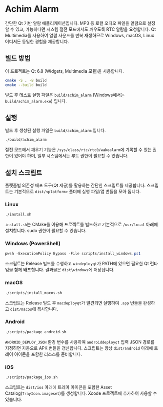 # Achim Alarm

간단한 Qt 기반 알람 애플리케이션입니다. MP3 등 로컬 오디오 파일을 알람으로 설정할 수 있고, 가능하다면 시스템 절전 모드에서도 깨우도록 RTC 알람을 요청합니다. Qt Multimedia를 사용하여 알람 사운드를 반복 재생하므로 Windows, macOS, Linux 어디서든 동일한 경험을 제공합니다.

## 빌드 방법

이 프로젝트는 Qt 6.8 (Widgets, Multimedia 모듈)을 사용합니다.

```bash
cmake -S . -B build
cmake --build build
```

빌드 후 테스트 실행 파일은 `build/achim_alarm` (Windows에서는 `build/achim_alarm.exe`) 입니다.

## 실행

빌드 후 생성된 실행 파일은 `build/achim_alarm` 입니다.

```bash
./build/achim_alarm
```

절전 모드에서 깨우기 기능은 `/sys/class/rtc/rtc0/wakealarm`에 기록할 수 있는 권한이 있어야 하며, 일부 시스템에서는 루트 권한이 필요할 수 있습니다.

## 설치 스크립트

플랫폼별 의존성 배포 도구(Qt 제공)를 활용하는 간단한 스크립트를 제공합니다. 스크립트는 기본적으로 `dist/<platform>` 폴더에 실행 파일/앱 번들을 모아 둡니다.

### Linux

```bash
./install.sh
```

`install.sh`는 CMake를 이용해 프로젝트를 빌드하고 기본적으로 `/usr/local` 아래에 설치합니다. sudo 권한이 필요할 수 있습니다.

### Windows (PowerShell)

```powershell
pwsh -ExecutionPolicy Bypass -File scripts/install_windows.ps1
```

스크립트는 Release 빌드를 수행하고 `windeployqt`가 PATH에 있으면 필요한 Qt 런타임을 함께 배포합니다. 결과물은 `dist\windows`에 저장됩니다.

### macOS

```bash
./scripts/install_macos.sh
```

스크립트는 Release 빌드 후 `macdeployqt`가 발견되면 실행하여 `.app` 번들을 완성하고 `dist/macos`에 복사합니다.

### Android

```bash
./scripts/package_android.sh
```

`ANDROID_DEPLOY_JSON` 환경 변수를 사용하여 `androiddeployqt` 입력 JSON 경로를 지정하면 자동으로 APK 번들을 갱신합니다. 스크립트는 항상 `dist/android` 아래에 트레이 아이콘을 포함한 리소스를 준비합니다.

### iOS

```bash
./scripts/package_ios.sh
```

스크립트는 `dist/ios` 아래에 트레이 아이콘을 포함한 Asset Catalog(`TrayIcon.imageset`)를 생성합니다. Xcode 프로젝트에 추가하여 사용할 수 있습니다.
